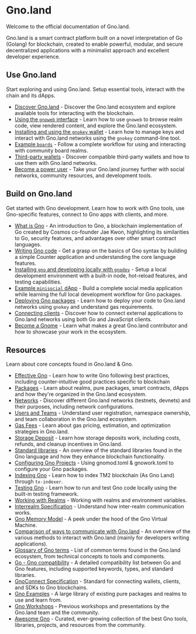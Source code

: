 # Gno.land

Welcome to the official documentation of Gno.land.

Gno.land is a smart contract platform built on a novel interpretation of Go
(Golang) for blockchain, created to enable powerful, modular, and secure
decentralized applications with a minimalist approach and excellent developer
experience.

## Use Gno.land

Start exploring and using Gno.land. Setup essential tools, interact with the
chain and its dApps.

- [Discover Gno.land](users/discover-gnoland.md) - Discover the Gno.land ecosystem and explore available tools for interacting with the blockchain.
- [Using the `gnoweb` interface](users/explore-with-gnoweb.md) - Learn how to use `gnoweb` to browse realm code, view rendered content, and explore the Gno.land ecosystem.
- [Installing and using the `gnokey` wallet](users/interact-with-gnokey.md) - Learn how to manage keys and interact with Gno.land networks using the `gnokey` command-line tool.
- [Example `boards`](users/example-boards.md) - Follow a complete workflow for using and interacting with community board realms.
- [Third-party wallets](users/third-party-wallets.md) - Discover compatible third-party wallets and how to use them with Gno.land networks.
- [Become a power user](users/power-users.md) - Take your Gno.land journey further with social networks, community resources, and development tools.

## Build on Gno.land

Get started with Gno development. Learn how to work with Gno tools, use
Gno-specific features, connect to Gno apps with clients, and more.

- [What is Gno](builders/what-is-gnolang.md) - An introduction to Gno, a blockchain implementation of Go created by Cosmos co-founder Jae Kwon, highlighting its similarities to Go, security features, and advantages over other smart contract languages.
- [Writing Gno code](builders/anatomy-of-a-gno-package.md) - Get a grasp on the basics of Gno syntax by building a simple Counter application and understanding the core language features.
- [Installing `gno` and developing locally with `gnodev`](builders/local-dev-with-gnodev.md) - Setup a local development environment with a built-in node, hot-reload features, and testing capabilities.
- [Example `minisocial` dApp](builders/example-minisocial-dapp.md) - Build a complete social media application while learning the full local development workflow for Gno packages.
- [Deploying Gno packages](builders/deploy-packages.md) - Learn how to deploy your code to Gno.land networks using `gnokey` and understand gas requirements.
- [Connecting clients](builders/connect-clients-and-apps.md) - Discover how to connect external applications to Gno.land networks using both Go and JavaScript clients.
- [Become a Gnome](builders/become-a-gnome.md) - Learn what makes a great Gno.land contributor and how to showcase your work in the ecosystem.

## Resources

Learn about core concepts found in Gno.land & Gno.

- [Effective Gno](resources/effective-gno.md) - Learn how to write Gno following best practices, including counter-intuitive good practices specific to blockchain
- [Packages](resources/gno-packages.md) - Learn about realms, pure packages, smart contracts, dApps and how they're organized in the Gno.land ecosystem.
- [Networks](resources/gnoland-networks.md) - Discover different Gno.land networks (testnets, devnets) and their purposes, including network configurations.
- [Users and Teams](resources/users-and-teams.md) - Understand user registration, namespace ownership, and team collaboration in the Gno.land ecosystem.
- [Gas Fees](resources/gas-fees.md) - Learn about gas pricing, estimation, and optimization strategies in Gno.land.
- [Storage Deposit](resources/storage-deposit.md) - Learn how storage deposits work, including costs, refunds, and cleanup incentives in Gno.land.
- [Standard libraries](resources/gno-stdlibs.md) - An overview of the standard libraries found in the Gno language and how they enhance blockchain functionality.
- [Configuring Gno Projects](resources/configuring-gno-projects.md) - Using gnomod.toml & gnowork.toml to configure your Gno packages.
- [Indexing Gno](resources/indexing-gno.md) - Learn how to index TM2 blockchain (As Gno Land) through `tx-indexer`.
- [Testing Gno](resources/gno-testing.md) - Learn how to run and test Gno code locally using the built-in testing framework.
- [Working with Realms](resources/realms.md) - Working with realms and environment variables.
- [Interrealm Specification](resources/gno-interrealm.md) - Understand how inter-realm communication works.
- [Gno Memory Model](resources/gno-memory-model.md) - A peek under the hood of the Gno Virtual Machine.
- [Comparison of ways to communicate with Gno.land](resources/comparison-of-ways-to-interact-with-gnoland.md) - An overview of the various methods to interact with Gno.land (mainly for developers writing applications).
- [Glossary of Gno terms](resources/glossary.md) - List of common terms found in the Gno.land ecosystem, from technical concepts to tools and components.
- [Go - Gno compatibility](resources/go-gno-compatibility.md) - A detailed compatibility list between Go and Gno features, including supported keywords, types, and standard libraries.
- [GnoConnect Specification](resources/gnoconnect.md) - Standard for connecting wallets, clients, and SDKs to Gno blockchains.
- [Gno Examples](https://github.com/gnolang/gno/tree/master/examples) - A large library of existing pure packages and realms to use and learn from.
- [Gno Workshops](https://github.com/gnolang/workshops) - Previous workshops and presentations by the Gno.land team and the community.
- [Awesome Gno](https://github.com/gnoverse/awesome-gno) - Curated, ever-growing collection of the best Gno tools, libraries, projects, and resources from the community.
